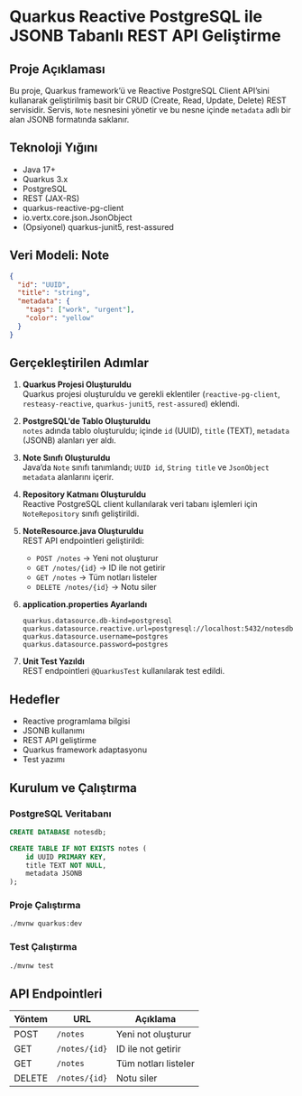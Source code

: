 # Quarkus Reactive PostgreSQL ile JSONB Tabanlı REST API Geliştirme

## Proje Açıklaması

Bu proje, Quarkus framework’ü ve Reactive PostgreSQL Client API’sini kullanarak geliştirilmiş basit bir CRUD (Create, Read, Update, Delete) REST servisidir. Servis, `Note` nesnesini yönetir ve bu nesne içinde `metadata` adlı bir alan JSONB formatında saklanır.

## Teknoloji Yığını

* Java 17+
* Quarkus 3.x
* PostgreSQL
* REST (JAX-RS)
* quarkus-reactive-pg-client
* io.vertx.core.json.JsonObject
* (Opsiyonel) quarkus-junit5, rest-assured

## Veri Modeli: Note

```json
{
  "id": "UUID",
  "title": "string",
  "metadata": {
    "tags": ["work", "urgent"],
    "color": "yellow"
  }
}
```

## Gerçekleştirilen Adımlar

1. **Quarkus Projesi Oluşturuldu**  
   Quarkus projesi oluşturuldu ve gerekli eklentiler (`reactive-pg-client`, `resteasy-reactive`, `quarkus-junit5`, `rest-assured`) eklendi.

2. **PostgreSQL'de Tablo Oluşturuldu**  
   `notes` adında tablo oluşturuldu; içinde `id` (UUID), `title` (TEXT), `metadata` (JSONB) alanları yer aldı.

3. **Note Sınıfı Oluşturuldu**  
   Java’da `Note` sınıfı tanımlandı; `UUID id`, `String title` ve `JsonObject metadata` alanlarını içerir.

4. **Repository Katmanı Oluşturuldu**  
   Reactive PostgreSQL client kullanılarak veri tabanı işlemleri için `NoteRepository` sınıfı geliştirildi.

5. **NoteResource.java Oluşturuldu**  
   REST API endpointleri geliştirildi:
   
   * `POST /notes` → Yeni not oluşturur  
   * `GET /notes/{id}` → ID ile not getirir  
   * `GET /notes` → Tüm notları listeler  
   * `DELETE /notes/{id}` → Notu siler  

6. **application.properties Ayarlandı**

   ```properties
   quarkus.datasource.db-kind=postgresql
   quarkus.datasource.reactive.url=postgresql://localhost:5432/notesdb
   quarkus.datasource.username=postgres
   quarkus.datasource.password=postgres
   ```

7. **Unit Test Yazıldı**  
   REST endpointleri `@QuarkusTest` kullanılarak test edildi.

## Hedefler

* Reactive programlama bilgisi
* JSONB kullanımı
* REST API geliştirme
* Quarkus framework adaptasyonu
* Test yazımı

## Kurulum ve Çalıştırma

### PostgreSQL Veritabanı

```sql
CREATE DATABASE notesdb;

CREATE TABLE IF NOT EXISTS notes (
    id UUID PRIMARY KEY,
    title TEXT NOT NULL,
    metadata JSONB
);
```

### Proje Çalıştırma

```bash
./mvnw quarkus:dev
```

### Test Çalıştırma

```bash
./mvnw test
```

## API Endpointleri

| Yöntem | URL           | Açıklama             |
| ------ | ------------- | -------------------- |
| POST   | `/notes`      | Yeni not oluşturur   |
| GET    | `/notes/{id}` | ID ile not getirir   |
| GET    | `/notes`      | Tüm notları listeler |
| DELETE | `/notes/{id}` | Notu siler           |
